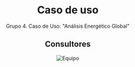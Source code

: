 <div style="text-align: center;">

#  Caso de uso

Grupo 4. Caso de Uso: "Análisis Energético Global"

</div>

<div style="text-align: center;">

## Consultores

![Equipo](Equipo.JPG)


</div>